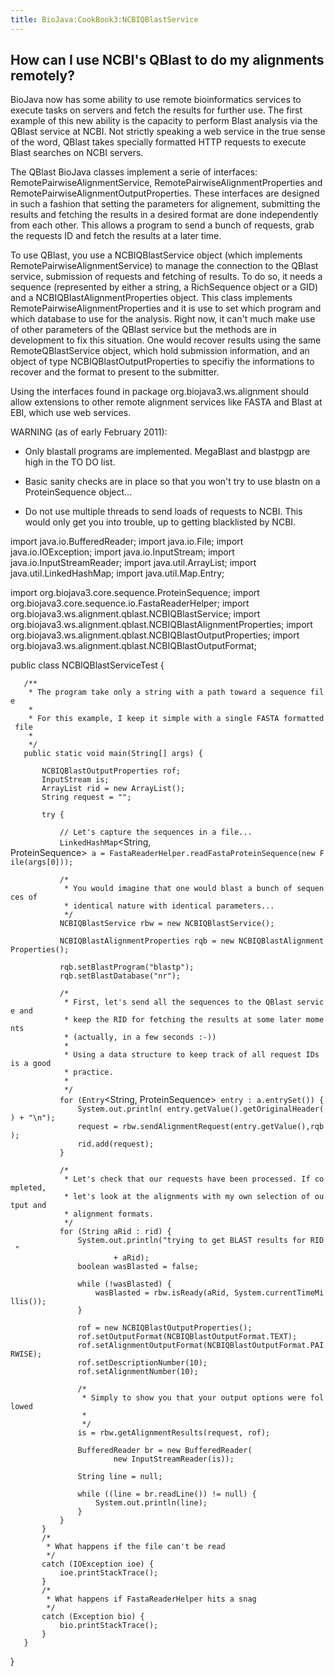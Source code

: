 ```yaml
---
title: BioJava:CookBook3:NCBIQBlastService
---
```


How can I use NCBI's QBlast to do my alignments remotely?
---------------------------------------------------------

BioJava now has some ability to use remote bioinformatics services to
execute tasks on servers and fetch the results for further use. The
first example of this new ability is the capacity to perform Blast
analysis via the QBlast service at NCBI. Not strictly speaking a web
service in the true sense of the word, QBlast takes specially formatted
HTTP requests to execute Blast searches on NCBI servers.

The QBlast BioJava classes implement a serie of interfaces:
RemotePairwiseAlignmentService, RemotePairwiseAlignmentProperties and
RemotePairwiseAlignmentOutputProperties. These interfaces are designed
in such a fashion that setting the parameters for alignement, submitting
the results and fetching the results in a desired format are done
independently from each other. This allows a program to send a bunch of
requests, grab the requests ID and fetch the results at a later time.

To use QBlast, you use a NCBIQBlastService object (which implements
RemotePairwiseAlignmentService) to manage the connection to the QBlast
service, submission of requests and fetching of results. To do so, it
needs a sequence (represented by either a string, a RichSequence object
or a GID) and a NCBIQBlastAlignmentProperties object. This class
implements RemotePairwiseAlignmentProperties and it is use to set which
program and which database to use for the analysis. Right now, it can't
much make use of other parameters of the QBlast service but the methods
are in development to fix this situation. One would recover results
using the same RemoteQBlastService object, which hold submission
information, and an object of type NCBIQBlastOutputProperties to
specifiy the informations to recover and the format to present to the
submitter.

Using the interfaces found in package org.biojava3.ws.alignment should
allow extensions to other remote alignment services like FASTA and Blast
at EBI, which use web services.

WARNING (as of early February 2011):

- Only blastall programs are implemented. MegaBlast and blastpgp are
high in the TO DO list.

- Basic sanity checks are in place so that you won't try to use blastn
on a ProteinSequence object...

- Do not use multiple threads to send loads of requests to NCBI. This
would only get you into trouble, up to getting blacklisted by NCBI.

<java>

import java.io.BufferedReader; import java.io.File; import
java.io.IOException; import java.io.InputStream; import
java.io.InputStreamReader; import java.util.ArrayList; import
java.util.LinkedHashMap; import java.util.Map.Entry;

import org.biojava3.core.sequence.ProteinSequence; import
org.biojava3.core.sequence.io.FastaReaderHelper; import
org.biojava3.ws.alignment.qblast.NCBIQBlastService; import
org.biojava3.ws.alignment.qblast.NCBIQBlastAlignmentProperties; import
org.biojava3.ws.alignment.qblast.NCBIQBlastOutputProperties; import
org.biojava3.ws.alignment.qblast.NCBIQBlastOutputFormat;

public class NCBIQBlastServiceTest {

`   /**`  
`    * The program take only a string with a path toward a sequence file`  
`    * `  
`    * For this example, I keep it simple with a single FASTA formatted file`  
`    * `  
`    */`  
`   public static void main(String[] args) {`  
  
`       NCBIQBlastOutputProperties rof;`  
`       InputStream is;`  
`       ArrayList`<String>` rid = new ArrayList`<String>`();`  
`       String request = "";`  
  
`       try {`

`           // Let's capture the sequences in a file...`  
`           LinkedHashMap`<String, ProteinSequence>` a = FastaReaderHelper.readFastaProteinSequence(new File(args[0]));`  
`                       `  
`           /*`  
`            * You would imagine that one would blast a bunch of sequences of`  
`            * identical nature with identical parameters...`  
`            */`  
`           NCBIQBlastService rbw = new NCBIQBlastService();`

`           NCBIQBlastAlignmentProperties rqb = new NCBIQBlastAlignmentProperties();`

`           rqb.setBlastProgram("blastp");`  
`           rqb.setBlastDatabase("nr");`  
`                       `  
`           /*`  
`            * First, let's send all the sequences to the QBlast service and`  
`            * keep the RID for fetching the results at some later moments`  
`            * (actually, in a few seconds :-))`  
`            *`  
`            * Using a data structure to keep track of all request IDs is a good`  
`            * practice.`  
`            *`  
`            */`  
`           for (Entry`<String, ProteinSequence>` entry : a.entrySet()) {`  
`               System.out.println( entry.getValue().getOriginalHeader() + "\n");`  
`               request = rbw.sendAlignmentRequest(entry.getValue(),rqb);`  
`               rid.add(request);`  
`           }`

`           /*`  
`            * Let's check that our requests have been processed. If completed,`  
`            * let's look at the alignments with my own selection of output and`  
`            * alignment formats.`  
`            */`  
`           for (String aRid : rid) {`  
`               System.out.println("trying to get BLAST results for RID "`  
`                       + aRid);`  
`               boolean wasBlasted = false;`  
  
`               while (!wasBlasted) {`  
`                   wasBlasted = rbw.isReady(aRid, System.currentTimeMillis());`  
`               }`  
  
`               rof = new NCBIQBlastOutputProperties();`  
`               rof.setOutputFormat(NCBIQBlastOutputFormat.TEXT);`  
`               rof.setAlignmentOutputFormat(NCBIQBlastOutputFormat.PAIRWISE);`  
`               rof.setDescriptionNumber(10);`  
`               rof.setAlignmentNumber(10);`  
  
`               /*`  
`                * Simply to show you that your output options were followed`  
`                * `  
`                */ `  
`               is = rbw.getAlignmentResults(request, rof);`  
  
`               BufferedReader br = new BufferedReader(`  
`                       new InputStreamReader(is));`  
  
`               String line = null;`  
  
`               while ((line = br.readLine()) != null) {`  
`                   System.out.println(line);`  
`               }`  
`           }`  
`       }`  
`       /*`  
`        * What happens if the file can't be read`  
`        */`  
`       catch (IOException ioe) {`  
`           ioe.printStackTrace();`  
`       }`  
`       /*`  
`        * What happens if FastaReaderHelper hits a snag`  
`        */`  
`       catch (Exception bio) {`  
`           bio.printStackTrace();`  
`       }`  
`   }`

} </java>
